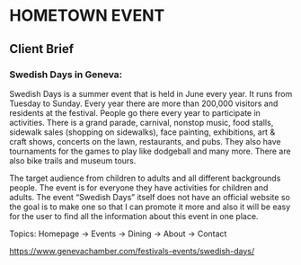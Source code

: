 # HOMETOWN EVENT

## Client Brief

### Swedish Days in Geneva:

Swedish Days is a summer event that is held in June every year. It runs from Tuesday to Sunday. Every year there are more than 200,000 visitors and residents at the festival. People go there every year to participate in activities. There is a grand parade, carnival, nonstop music, food stalls, sidewalk sales (shopping on sidewalks), face painting, exhibitions, art & craft shows, concerts on the lawn, restaurants, and pubs. They also have tournaments for the games to play like dodgeball and many more. There are also bike trails and museum tours. 

The target audience from children to adults and all different backgrounds people. The event is for everyone they have activities for children and adults. The event “Swedish Days” itself does not have an official website so the goal is to make one so that I can promote it more and also it will be easy for the user to find all the information about this event in one place.

Topics: 
Homepage → Events → Dining → About → Contact

https://www.genevachamber.com/festivals-events/swedish-days/
